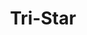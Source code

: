 ---
layout: micro
title: Tri-Star
categories: [micro, gallery]
tags: [luggage]
banner: tri-star.jpg
---